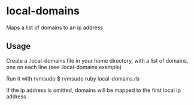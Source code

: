 # local-domains

Maps a list of domains to an ip address

## Usage

Create a .local-domains file in your home directory, with a list of
domains, one on each line (see .local-domains.example)

Run it with rvmsudo
    $ rvmsudo ruby local-domains.rb <ip address>

If the ip address is omitted, domains will be mapped to the first local ip
address
